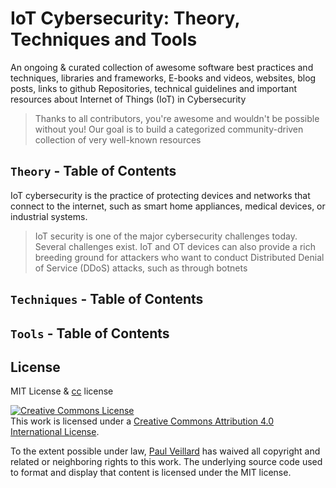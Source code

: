 # IoT Cybersecurity: Theory, Techniques and Tools

An ongoing & curated collection of awesome software best practices and techniques, libraries and frameworks, E-books and videos, websites, blog posts, links to github Repositories, technical guidelines and important resources about Internet of Things (IoT) in Cybersecurity
> Thanks to all contributors, you're awesome and wouldn't be possible without you! Our goal is to build a categorized community-driven collection of very well-known resources


## `Theory` - Table of Contents


IoT cybersecurity is the practice of protecting devices and networks that connect to the internet, such as smart home appliances, medical devices, or industrial systems.
> IoT security is one of the major cybersecurity challenges today. Several challenges exist. IoT and OT devices can also provide a rich breeding ground for attackers who want to conduct Distributed Denial of Service (DDoS) attacks, such as through botnets



## `Techniques` - Table of Contents

## `Tools` - Table of Contents



## License
MIT License & [cc](https://creativecommons.org/licenses/by/4.0/) license

<a rel="license" href="http://creativecommons.org/licenses/by/4.0/"><img alt="Creative Commons License" style="border-width:0" src="https://i.creativecommons.org/l/by/4.0/88x31.png" /></a><br />This work is licensed under a <a rel="license" href="http://creativecommons.org/licenses/by/4.0/">Creative Commons Attribution 4.0 International License</a>.

To the extent possible under law, [Paul Veillard](https://github.com/paulveillard/) has waived all copyright and related or neighboring rights to this work.
The underlying source code used to format and display that content is licensed under the MIT license.
